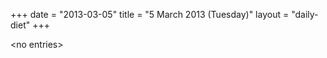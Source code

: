 +++
date = "2013-03-05"
title = "5 March 2013 (Tuesday)"
layout = "daily-diet"
+++

<p>&lt;no entries&gt;</p>
